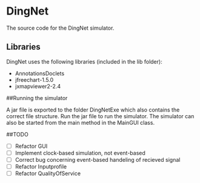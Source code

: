 # DingNet
The source code for the DingNet simulator.

## Libraries

DingNet uses the following libraries (included in the lib folder):
- AnnotationsDoclets
- jfreechart-1.5.0
- jxmapviewer2-2.4

##Running the simulator

A jar file is exported to the folder DingNetExe which also contains the correct file structure. Run the jar file to run the simulator.
The simulator can also be started from the main method in the MainGUI class.

##TODO

- [ ] Refactor GUI
- [ ] Implement clock-based simulation, not event-based
- [ ] Correct bug concerning event-based handeling of recieved signal
- [ ] Refactor Inputprofile
- [ ] Refactor QualityOfService